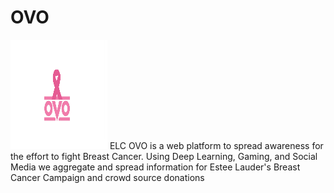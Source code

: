 # OVO
<img src="static/img/ovo.png" height="175" width="155">
ELC OVO is a web platform to spread awareness for the effort to fight Breast Cancer. Using Deep Learning, Gaming, and Social Media we aggregate and spread information for Estee Lauder's Breast Cancer Campaign and crowd source donations
